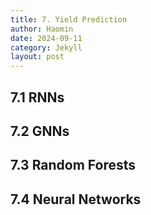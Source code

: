 ```yaml
---
title: 7. Yield Prediction
author: Haomin
date: 2024-09-11
category: Jekyll
layout: post
---
```


7.1 RNNs
-------------

7.2 GNNs
-------------

7.3 Random Forests
-------------

7.4 Neural Networks
-------------

